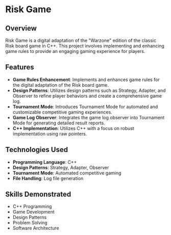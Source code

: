# Risk Game

## Overview
Risk Game is a digital adaptation of the "Warzone" edition of the classic Risk board game in C++. This project involves implementing and enhancing game rules to provide an engaging gaming experience for players.

## Features
- **Game Rules Enhancement**: Implements and enhances game rules for the digital adaptation of the Risk board game.
- **Design Patterns**: Utilizes design patterns such as Strategy, Adapter, and Observer to refine player behaviors and create a comprehensive game log.
- **Tournament Mode**: Introduces Tournament Mode for automated and customizable competitive gaming experiences.
- **Game Log Observer**: Integrates the game log observer into Tournament Mode for generating detailed result reports.
- **C++ Implementation**: Utilizes C++ with a focus on robust implementation using raw pointers.

## Technologies Used
- **Programming Language**: C++
- **Design Patterns**: Strategy, Adapter, Observer
- **Tournament Mode**: Automated competitive gaming
- **File Handling**: Log file generation

## Skills Demonstrated
- C++ Programming
- Game Development
- Design Patterns
- Problem Solving
- Software Architecture
